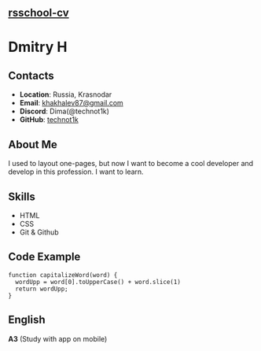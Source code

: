 ## [rsschool-cv](https://technot1k.github.io/rsschool-cv/cv)
# Dmitry H
## Contacts
* __Location__: Russia, Krasnodar
* __Email__: khakhalev87@gmail.com
* __Discord__: Dima(@technot1k)
* __GitHub__: [technot1k](https://github.com/technot1k)

## About Me
I used to layout one-pages, but now I want to become a cool developer and develop in this profession.
I want to learn.

## Skills
* HTML
* CSS
* Git & Github

## Code Example
```
function capitalizeWord(word) {
  wordUpp = word[0].toUpperCase() + word.slice(1)
  return wordUpp;
}
```

## English
__A3__ (Study with app on mobile)